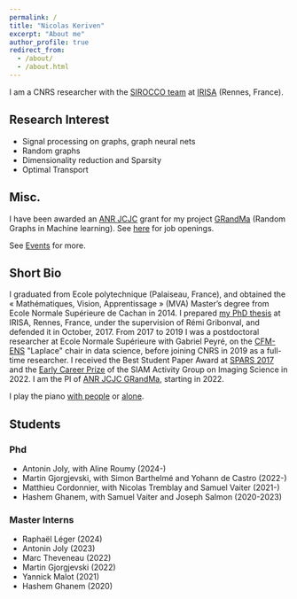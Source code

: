 ```yaml
---
permalink: /
title: "Nicolas Keriven"
excerpt: "About me"
author_profile: true
redirect_from: 
  - /about/
  - /about.html
---
```


I am a CNRS researcher with the [SIROCCO team](https://team.inria.fr/sirocco/fr/) at [IRISA](https://www.irisa.fr/) (Rennes, France).

## Research Interest

* Signal processing on graphs, graph neural nets
* Random graphs
* Dimensionality reduction and Sparsity
* Optimal Transport

## Misc.

I have been awarded an [ANR JCJC](https://anr.fr/fr/detail/call/programme-jeunes-chercheuses-jeunes-chercheurs-jcjc/) grant for my project [GRandMa](/grandma/) (Random Graphs in Machine learning). See [here](/grandma/) for job openings.

See [Events](/events/) for more.

## Short Bio

I graduated from Ecole polytechnique (Palaiseau, France), and obtained the « Mathématiques, Vision, Apprentissage » (MVA) Master’s degree from Ecole Normale Supérieure de Cachan in 2014. I prepared [my PhD thesis](https://tel.archives-ouvertes.fr/tel-01620815/) at IRISA, Rennes, France, under the supervision of Rémi Gribonval, and defended it in October, 2017. From 2017 to 2019 I was a postdoctoral researcher at Ecole Normale Supérieure with Gabriel Peyré, on the [CFM-ENS](https://data-ens.github.io) "Laplace" chair in data science, before joining CNRS in 2019 as a full-time researcher. I received the Best Student Paper Award at [SPARS 2017](http://spars2017.lx.it.pt/) and the [Early Career Prize](https://www.siam.org/conferences/cm/program/special-events/is22-special-events) of the SIAM Activity Group on Imaging Science in 2022. I am the PI of [ANR JCJC GRandMa](/grandma/), starting in 2022.

I play the piano [with people](https://www.instagram.com/bluecurlmusic/) or [alone](https://youtube.com/@nicolaskeriven).


## Students

### Phd
* Antonin Joly, with Aline Roumy (2024-)
* Martin Gjorgjevski, with Simon Barthelmé and Yohann de Castro (2022-)
* Matthieu Cordonnier, with Nicolas Tremblay and Samuel Vaiter (2021-)
* Hashem Ghanem, with Samuel Vaiter and Joseph Salmon (2020-2023)

### Master Interns
* Raphaël Léger (2024)
* Antonin Joly (2023)
* Marc Theveneau (2022)
* Martin Gjorgjevski (2022)
* Yannick Malot (2021)
* Hashem Ghanem (2020)
